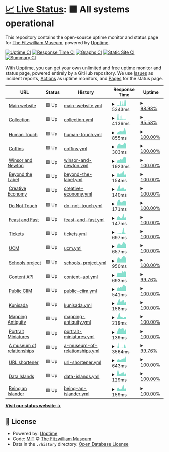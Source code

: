 # [📈 Live Status](https://fitzwilliammuseum.github.io/uptime): <!--live status--> **🟩 All systems operational**

This repository contains the open-source uptime monitor and status page for [The Fitzwilliam Museum](https://fitzmuseum.cam.ac.uk), powered by [Upptime](https://github.com/upptime/upptime).

[![Uptime CI](https://github.com/fitzwilliammuseum/uptime/workflows/Uptime%20CI/badge.svg)](https://github.com/fitzwilliammuseum/uptime/actions?query=workflow%3A%22Uptime+CI%22)
[![Response Time CI](https://github.com/fitzwilliammuseum/uptime/workflows/Response%20Time%20CI/badge.svg)](https://github.com/fitzwilliammuseum/uptime/actions?query=workflow%3A%22Response+Time+CI%22)
[![Graphs CI](https://github.com/fitzwilliammuseum/uptime/workflows/Graphs%20CI/badge.svg)](https://github.com/fitzwilliammuseum/uptime/actions?query=workflow%3A%22Graphs+CI%22)
[![Static Site CI](https://github.com/fitzwilliammuseum/uptime/workflows/Static%20Site%20CI/badge.svg)](https://github.com/fitzwilliammuseum/uptime/actions?query=workflow%3A%22Static+Site+CI%22)
[![Summary CI](https://github.com/fitzwilliammuseum/uptime/workflows/Summary%20CI/badge.svg)](https://github.com/fitzwilliammuseum/uptime/actions?query=workflow%3A%22Summary+CI%22)

With [Upptime](https://upptime.js.org), you can get your own unlimited and free uptime monitor and status page, powered entirely by a GitHub repository. We use [Issues](https://github.com/fitzwilliammuseum/uptime/issues) as incident reports, [Actions](https://github.com/fitzwilliammuseum/uptime/actions) as uptime monitors, and [Pages](https://fitzwilliammuseum.github.io/uptime) for the status page.

<!--start: status pages-->
<!-- This summary is generated by Upptime (https://github.com/upptime/upptime) -->
<!-- Do not edit this manually, your changes will be overwritten -->
<!-- prettier-ignore -->
| URL | Status | History | Response Time | Uptime |
| --- | ------ | ------- | ------------- | ------ |
| <img alt="" src="https://icons.duckduckgo.com/ip3/fitzmuseum.cam.ac.uk.ico" height="13"> [Main website](https://fitzmuseum.cam.ac.uk) | 🟩 Up | [main-website.yml](https://github.com/FitzwilliamMuseum/uptime/commits/HEAD/history/main-website.yml) | <details><summary><img alt="Response time graph" src="./graphs/main-website/response-time-week.png" height="20"> 5343ms</summary><br><a href="https://uptime.fitz.ms/history/main-website"><img alt="Response time 3534" src="https://img.shields.io/endpoint?url=https%3A%2F%2Fraw.githubusercontent.com%2FFitzwilliamMuseum%2Fuptime%2FHEAD%2Fapi%2Fmain-website%2Fresponse-time.json"></a><br><a href="https://uptime.fitz.ms/history/main-website"><img alt="24-hour response time 4821" src="https://img.shields.io/endpoint?url=https%3A%2F%2Fraw.githubusercontent.com%2FFitzwilliamMuseum%2Fuptime%2FHEAD%2Fapi%2Fmain-website%2Fresponse-time-day.json"></a><br><a href="https://uptime.fitz.ms/history/main-website"><img alt="7-day response time 5343" src="https://img.shields.io/endpoint?url=https%3A%2F%2Fraw.githubusercontent.com%2FFitzwilliamMuseum%2Fuptime%2FHEAD%2Fapi%2Fmain-website%2Fresponse-time-week.json"></a><br><a href="https://uptime.fitz.ms/history/main-website"><img alt="30-day response time 3547" src="https://img.shields.io/endpoint?url=https%3A%2F%2Fraw.githubusercontent.com%2FFitzwilliamMuseum%2Fuptime%2FHEAD%2Fapi%2Fmain-website%2Fresponse-time-month.json"></a><br><a href="https://uptime.fitz.ms/history/main-website"><img alt="1-year response time 3347" src="https://img.shields.io/endpoint?url=https%3A%2F%2Fraw.githubusercontent.com%2FFitzwilliamMuseum%2Fuptime%2FHEAD%2Fapi%2Fmain-website%2Fresponse-time-year.json"></a></details> | <details><summary><a href="https://uptime.fitz.ms/history/main-website">98.98%</a></summary><a href="https://uptime.fitz.ms/history/main-website"><img alt="All-time uptime 99.86%" src="https://img.shields.io/endpoint?url=https%3A%2F%2Fraw.githubusercontent.com%2FFitzwilliamMuseum%2Fuptime%2FHEAD%2Fapi%2Fmain-website%2Fuptime.json"></a><br><a href="https://uptime.fitz.ms/history/main-website"><img alt="24-hour uptime 100.00%" src="https://img.shields.io/endpoint?url=https%3A%2F%2Fraw.githubusercontent.com%2FFitzwilliamMuseum%2Fuptime%2FHEAD%2Fapi%2Fmain-website%2Fuptime-day.json"></a><br><a href="https://uptime.fitz.ms/history/main-website"><img alt="7-day uptime 98.98%" src="https://img.shields.io/endpoint?url=https%3A%2F%2Fraw.githubusercontent.com%2FFitzwilliamMuseum%2Fuptime%2FHEAD%2Fapi%2Fmain-website%2Fuptime-week.json"></a><br><a href="https://uptime.fitz.ms/history/main-website"><img alt="30-day uptime 99.42%" src="https://img.shields.io/endpoint?url=https%3A%2F%2Fraw.githubusercontent.com%2FFitzwilliamMuseum%2Fuptime%2FHEAD%2Fapi%2Fmain-website%2Fuptime-month.json"></a><br><a href="https://uptime.fitz.ms/history/main-website"><img alt="1-year uptime 99.54%" src="https://img.shields.io/endpoint?url=https%3A%2F%2Fraw.githubusercontent.com%2FFitzwilliamMuseum%2Fuptime%2FHEAD%2Fapi%2Fmain-website%2Fuptime-year.json"></a></details>
| <img alt="" src="https://icons.duckduckgo.com/ip3/data.fitzmuseum.cam.ac.uk.ico" height="13"> [Collection](https://data.fitzmuseum.cam.ac.uk) | 🟩 Up | [collection.yml](https://github.com/FitzwilliamMuseum/uptime/commits/HEAD/history/collection.yml) | <details><summary><img alt="Response time graph" src="./graphs/collection/response-time-week.png" height="20"> 4136ms</summary><br><a href="https://uptime.fitz.ms/history/collection"><img alt="Response time 4707" src="https://img.shields.io/endpoint?url=https%3A%2F%2Fraw.githubusercontent.com%2FFitzwilliamMuseum%2Fuptime%2FHEAD%2Fapi%2Fcollection%2Fresponse-time.json"></a><br><a href="https://uptime.fitz.ms/history/collection"><img alt="24-hour response time 7565" src="https://img.shields.io/endpoint?url=https%3A%2F%2Fraw.githubusercontent.com%2FFitzwilliamMuseum%2Fuptime%2FHEAD%2Fapi%2Fcollection%2Fresponse-time-day.json"></a><br><a href="https://uptime.fitz.ms/history/collection"><img alt="7-day response time 4136" src="https://img.shields.io/endpoint?url=https%3A%2F%2Fraw.githubusercontent.com%2FFitzwilliamMuseum%2Fuptime%2FHEAD%2Fapi%2Fcollection%2Fresponse-time-week.json"></a><br><a href="https://uptime.fitz.ms/history/collection"><img alt="30-day response time 3764" src="https://img.shields.io/endpoint?url=https%3A%2F%2Fraw.githubusercontent.com%2FFitzwilliamMuseum%2Fuptime%2FHEAD%2Fapi%2Fcollection%2Fresponse-time-month.json"></a><br><a href="https://uptime.fitz.ms/history/collection"><img alt="1-year response time 3512" src="https://img.shields.io/endpoint?url=https%3A%2F%2Fraw.githubusercontent.com%2FFitzwilliamMuseum%2Fuptime%2FHEAD%2Fapi%2Fcollection%2Fresponse-time-year.json"></a></details> | <details><summary><a href="https://uptime.fitz.ms/history/collection">95.58%</a></summary><a href="https://uptime.fitz.ms/history/collection"><img alt="All-time uptime 99.91%" src="https://img.shields.io/endpoint?url=https%3A%2F%2Fraw.githubusercontent.com%2FFitzwilliamMuseum%2Fuptime%2FHEAD%2Fapi%2Fcollection%2Fuptime.json"></a><br><a href="https://uptime.fitz.ms/history/collection"><img alt="24-hour uptime 87.51%" src="https://img.shields.io/endpoint?url=https%3A%2F%2Fraw.githubusercontent.com%2FFitzwilliamMuseum%2Fuptime%2FHEAD%2Fapi%2Fcollection%2Fuptime-day.json"></a><br><a href="https://uptime.fitz.ms/history/collection"><img alt="7-day uptime 95.58%" src="https://img.shields.io/endpoint?url=https%3A%2F%2Fraw.githubusercontent.com%2FFitzwilliamMuseum%2Fuptime%2FHEAD%2Fapi%2Fcollection%2Fuptime-week.json"></a><br><a href="https://uptime.fitz.ms/history/collection"><img alt="30-day uptime 98.70%" src="https://img.shields.io/endpoint?url=https%3A%2F%2Fraw.githubusercontent.com%2FFitzwilliamMuseum%2Fuptime%2FHEAD%2Fapi%2Fcollection%2Fuptime-month.json"></a><br><a href="https://uptime.fitz.ms/history/collection"><img alt="1-year uptime 99.65%" src="https://img.shields.io/endpoint?url=https%3A%2F%2Fraw.githubusercontent.com%2FFitzwilliamMuseum%2Fuptime%2FHEAD%2Fapi%2Fcollection%2Fuptime-year.json"></a></details>
| <img alt="" src="https://icons.duckduckgo.com/ip3/human-touch.fitzmuseum.cam.ac.uk.ico" height="13"> [Human Touch](https://human-touch.fitzmuseum.cam.ac.uk) | 🟩 Up | [human-touch.yml](https://github.com/FitzwilliamMuseum/uptime/commits/HEAD/history/human-touch.yml) | <details><summary><img alt="Response time graph" src="./graphs/human-touch/response-time-week.png" height="20"> 855ms</summary><br><a href="https://uptime.fitz.ms/history/human-touch"><img alt="Response time 371" src="https://img.shields.io/endpoint?url=https%3A%2F%2Fraw.githubusercontent.com%2FFitzwilliamMuseum%2Fuptime%2FHEAD%2Fapi%2Fhuman-touch%2Fresponse-time.json"></a><br><a href="https://uptime.fitz.ms/history/human-touch"><img alt="24-hour response time 151" src="https://img.shields.io/endpoint?url=https%3A%2F%2Fraw.githubusercontent.com%2FFitzwilliamMuseum%2Fuptime%2FHEAD%2Fapi%2Fhuman-touch%2Fresponse-time-day.json"></a><br><a href="https://uptime.fitz.ms/history/human-touch"><img alt="7-day response time 855" src="https://img.shields.io/endpoint?url=https%3A%2F%2Fraw.githubusercontent.com%2FFitzwilliamMuseum%2Fuptime%2FHEAD%2Fapi%2Fhuman-touch%2Fresponse-time-week.json"></a><br><a href="https://uptime.fitz.ms/history/human-touch"><img alt="30-day response time 382" src="https://img.shields.io/endpoint?url=https%3A%2F%2Fraw.githubusercontent.com%2FFitzwilliamMuseum%2Fuptime%2FHEAD%2Fapi%2Fhuman-touch%2Fresponse-time-month.json"></a><br><a href="https://uptime.fitz.ms/history/human-touch"><img alt="1-year response time 338" src="https://img.shields.io/endpoint?url=https%3A%2F%2Fraw.githubusercontent.com%2FFitzwilliamMuseum%2Fuptime%2FHEAD%2Fapi%2Fhuman-touch%2Fresponse-time-year.json"></a></details> | <details><summary><a href="https://uptime.fitz.ms/history/human-touch">100.00%</a></summary><a href="https://uptime.fitz.ms/history/human-touch"><img alt="All-time uptime 99.65%" src="https://img.shields.io/endpoint?url=https%3A%2F%2Fraw.githubusercontent.com%2FFitzwilliamMuseum%2Fuptime%2FHEAD%2Fapi%2Fhuman-touch%2Fuptime.json"></a><br><a href="https://uptime.fitz.ms/history/human-touch"><img alt="24-hour uptime 100.00%" src="https://img.shields.io/endpoint?url=https%3A%2F%2Fraw.githubusercontent.com%2FFitzwilliamMuseum%2Fuptime%2FHEAD%2Fapi%2Fhuman-touch%2Fuptime-day.json"></a><br><a href="https://uptime.fitz.ms/history/human-touch"><img alt="7-day uptime 100.00%" src="https://img.shields.io/endpoint?url=https%3A%2F%2Fraw.githubusercontent.com%2FFitzwilliamMuseum%2Fuptime%2FHEAD%2Fapi%2Fhuman-touch%2Fuptime-week.json"></a><br><a href="https://uptime.fitz.ms/history/human-touch"><img alt="30-day uptime 100.00%" src="https://img.shields.io/endpoint?url=https%3A%2F%2Fraw.githubusercontent.com%2FFitzwilliamMuseum%2Fuptime%2FHEAD%2Fapi%2Fhuman-touch%2Fuptime-month.json"></a><br><a href="https://uptime.fitz.ms/history/human-touch"><img alt="1-year uptime 100.00%" src="https://img.shields.io/endpoint?url=https%3A%2F%2Fraw.githubusercontent.com%2FFitzwilliamMuseum%2Fuptime%2FHEAD%2Fapi%2Fhuman-touch%2Fuptime-year.json"></a></details>
| <img alt="" src="https://icons.duckduckgo.com/ip3/egyptiancoffins.org.ico" height="13"> [Coffins](http://egyptiancoffins.org) | 🟩 Up | [coffins.yml](https://github.com/FitzwilliamMuseum/uptime/commits/HEAD/history/coffins.yml) | <details><summary><img alt="Response time graph" src="./graphs/coffins/response-time-week.png" height="20"> 303ms</summary><br><a href="https://uptime.fitz.ms/history/coffins"><img alt="Response time 358" src="https://img.shields.io/endpoint?url=https%3A%2F%2Fraw.githubusercontent.com%2FFitzwilliamMuseum%2Fuptime%2FHEAD%2Fapi%2Fcoffins%2Fresponse-time.json"></a><br><a href="https://uptime.fitz.ms/history/coffins"><img alt="24-hour response time 297" src="https://img.shields.io/endpoint?url=https%3A%2F%2Fraw.githubusercontent.com%2FFitzwilliamMuseum%2Fuptime%2FHEAD%2Fapi%2Fcoffins%2Fresponse-time-day.json"></a><br><a href="https://uptime.fitz.ms/history/coffins"><img alt="7-day response time 303" src="https://img.shields.io/endpoint?url=https%3A%2F%2Fraw.githubusercontent.com%2FFitzwilliamMuseum%2Fuptime%2FHEAD%2Fapi%2Fcoffins%2Fresponse-time-week.json"></a><br><a href="https://uptime.fitz.ms/history/coffins"><img alt="30-day response time 361" src="https://img.shields.io/endpoint?url=https%3A%2F%2Fraw.githubusercontent.com%2FFitzwilliamMuseum%2Fuptime%2FHEAD%2Fapi%2Fcoffins%2Fresponse-time-month.json"></a><br><a href="https://uptime.fitz.ms/history/coffins"><img alt="1-year response time 374" src="https://img.shields.io/endpoint?url=https%3A%2F%2Fraw.githubusercontent.com%2FFitzwilliamMuseum%2Fuptime%2FHEAD%2Fapi%2Fcoffins%2Fresponse-time-year.json"></a></details> | <details><summary><a href="https://uptime.fitz.ms/history/coffins">100.00%</a></summary><a href="https://uptime.fitz.ms/history/coffins"><img alt="All-time uptime 99.99%" src="https://img.shields.io/endpoint?url=https%3A%2F%2Fraw.githubusercontent.com%2FFitzwilliamMuseum%2Fuptime%2FHEAD%2Fapi%2Fcoffins%2Fuptime.json"></a><br><a href="https://uptime.fitz.ms/history/coffins"><img alt="24-hour uptime 100.00%" src="https://img.shields.io/endpoint?url=https%3A%2F%2Fraw.githubusercontent.com%2FFitzwilliamMuseum%2Fuptime%2FHEAD%2Fapi%2Fcoffins%2Fuptime-day.json"></a><br><a href="https://uptime.fitz.ms/history/coffins"><img alt="7-day uptime 100.00%" src="https://img.shields.io/endpoint?url=https%3A%2F%2Fraw.githubusercontent.com%2FFitzwilliamMuseum%2Fuptime%2FHEAD%2Fapi%2Fcoffins%2Fuptime-week.json"></a><br><a href="https://uptime.fitz.ms/history/coffins"><img alt="30-day uptime 100.00%" src="https://img.shields.io/endpoint?url=https%3A%2F%2Fraw.githubusercontent.com%2FFitzwilliamMuseum%2Fuptime%2FHEAD%2Fapi%2Fcoffins%2Fuptime-month.json"></a><br><a href="https://uptime.fitz.ms/history/coffins"><img alt="1-year uptime 100.00%" src="https://img.shields.io/endpoint?url=https%3A%2F%2Fraw.githubusercontent.com%2FFitzwilliamMuseum%2Fuptime%2FHEAD%2Fapi%2Fcoffins%2Fuptime-year.json"></a></details>
| <img alt="" src="https://icons.duckduckgo.com/ip3/winsorandnewton.fitzmuseum.cam.ac.uk.ico" height="13"> [Winsor and Newton](https://winsorandnewton.fitzmuseum.cam.ac.uk/) | 🟩 Up | [winsor-and-newton.yml](https://github.com/FitzwilliamMuseum/uptime/commits/HEAD/history/winsor-and-newton.yml) | <details><summary><img alt="Response time graph" src="./graphs/winsor-and-newton/response-time-week.png" height="20"> 1923ms</summary><br><a href="https://uptime.fitz.ms/history/winsor-and-newton"><img alt="Response time 950" src="https://img.shields.io/endpoint?url=https%3A%2F%2Fraw.githubusercontent.com%2FFitzwilliamMuseum%2Fuptime%2FHEAD%2Fapi%2Fwinsor-and-newton%2Fresponse-time.json"></a><br><a href="https://uptime.fitz.ms/history/winsor-and-newton"><img alt="24-hour response time 4469" src="https://img.shields.io/endpoint?url=https%3A%2F%2Fraw.githubusercontent.com%2FFitzwilliamMuseum%2Fuptime%2FHEAD%2Fapi%2Fwinsor-and-newton%2Fresponse-time-day.json"></a><br><a href="https://uptime.fitz.ms/history/winsor-and-newton"><img alt="7-day response time 1923" src="https://img.shields.io/endpoint?url=https%3A%2F%2Fraw.githubusercontent.com%2FFitzwilliamMuseum%2Fuptime%2FHEAD%2Fapi%2Fwinsor-and-newton%2Fresponse-time-week.json"></a><br><a href="https://uptime.fitz.ms/history/winsor-and-newton"><img alt="30-day response time 1094" src="https://img.shields.io/endpoint?url=https%3A%2F%2Fraw.githubusercontent.com%2FFitzwilliamMuseum%2Fuptime%2FHEAD%2Fapi%2Fwinsor-and-newton%2Fresponse-time-month.json"></a><br><a href="https://uptime.fitz.ms/history/winsor-and-newton"><img alt="1-year response time 941" src="https://img.shields.io/endpoint?url=https%3A%2F%2Fraw.githubusercontent.com%2FFitzwilliamMuseum%2Fuptime%2FHEAD%2Fapi%2Fwinsor-and-newton%2Fresponse-time-year.json"></a></details> | <details><summary><a href="https://uptime.fitz.ms/history/winsor-and-newton">100.00%</a></summary><a href="https://uptime.fitz.ms/history/winsor-and-newton"><img alt="All-time uptime 99.14%" src="https://img.shields.io/endpoint?url=https%3A%2F%2Fraw.githubusercontent.com%2FFitzwilliamMuseum%2Fuptime%2FHEAD%2Fapi%2Fwinsor-and-newton%2Fuptime.json"></a><br><a href="https://uptime.fitz.ms/history/winsor-and-newton"><img alt="24-hour uptime 100.00%" src="https://img.shields.io/endpoint?url=https%3A%2F%2Fraw.githubusercontent.com%2FFitzwilliamMuseum%2Fuptime%2FHEAD%2Fapi%2Fwinsor-and-newton%2Fuptime-day.json"></a><br><a href="https://uptime.fitz.ms/history/winsor-and-newton"><img alt="7-day uptime 100.00%" src="https://img.shields.io/endpoint?url=https%3A%2F%2Fraw.githubusercontent.com%2FFitzwilliamMuseum%2Fuptime%2FHEAD%2Fapi%2Fwinsor-and-newton%2Fuptime-week.json"></a><br><a href="https://uptime.fitz.ms/history/winsor-and-newton"><img alt="30-day uptime 99.97%" src="https://img.shields.io/endpoint?url=https%3A%2F%2Fraw.githubusercontent.com%2FFitzwilliamMuseum%2Fuptime%2FHEAD%2Fapi%2Fwinsor-and-newton%2Fuptime-month.json"></a><br><a href="https://uptime.fitz.ms/history/winsor-and-newton"><img alt="1-year uptime 99.94%" src="https://img.shields.io/endpoint?url=https%3A%2F%2Fraw.githubusercontent.com%2FFitzwilliamMuseum%2Fuptime%2FHEAD%2Fapi%2Fwinsor-and-newton%2Fuptime-year.json"></a></details>
| <img alt="" src="https://icons.duckduckgo.com/ip3/beyondthelabel.fitzmuseum.cam.ac.uk.ico" height="13"> [Beyond the Label](https://beyondthelabel.fitzmuseum.cam.ac.uk/) | 🟩 Up | [beyond-the-label.yml](https://github.com/FitzwilliamMuseum/uptime/commits/HEAD/history/beyond-the-label.yml) | <details><summary><img alt="Response time graph" src="./graphs/beyond-the-label/response-time-week.png" height="20"> 154ms</summary><br><a href="https://uptime.fitz.ms/history/beyond-the-label"><img alt="Response time 326" src="https://img.shields.io/endpoint?url=https%3A%2F%2Fraw.githubusercontent.com%2FFitzwilliamMuseum%2Fuptime%2FHEAD%2Fapi%2Fbeyond-the-label%2Fresponse-time.json"></a><br><a href="https://uptime.fitz.ms/history/beyond-the-label"><img alt="24-hour response time 137" src="https://img.shields.io/endpoint?url=https%3A%2F%2Fraw.githubusercontent.com%2FFitzwilliamMuseum%2Fuptime%2FHEAD%2Fapi%2Fbeyond-the-label%2Fresponse-time-day.json"></a><br><a href="https://uptime.fitz.ms/history/beyond-the-label"><img alt="7-day response time 154" src="https://img.shields.io/endpoint?url=https%3A%2F%2Fraw.githubusercontent.com%2FFitzwilliamMuseum%2Fuptime%2FHEAD%2Fapi%2Fbeyond-the-label%2Fresponse-time-week.json"></a><br><a href="https://uptime.fitz.ms/history/beyond-the-label"><img alt="30-day response time 198" src="https://img.shields.io/endpoint?url=https%3A%2F%2Fraw.githubusercontent.com%2FFitzwilliamMuseum%2Fuptime%2FHEAD%2Fapi%2Fbeyond-the-label%2Fresponse-time-month.json"></a><br><a href="https://uptime.fitz.ms/history/beyond-the-label"><img alt="1-year response time 289" src="https://img.shields.io/endpoint?url=https%3A%2F%2Fraw.githubusercontent.com%2FFitzwilliamMuseum%2Fuptime%2FHEAD%2Fapi%2Fbeyond-the-label%2Fresponse-time-year.json"></a></details> | <details><summary><a href="https://uptime.fitz.ms/history/beyond-the-label">100.00%</a></summary><a href="https://uptime.fitz.ms/history/beyond-the-label"><img alt="All-time uptime 99.99%" src="https://img.shields.io/endpoint?url=https%3A%2F%2Fraw.githubusercontent.com%2FFitzwilliamMuseum%2Fuptime%2FHEAD%2Fapi%2Fbeyond-the-label%2Fuptime.json"></a><br><a href="https://uptime.fitz.ms/history/beyond-the-label"><img alt="24-hour uptime 100.00%" src="https://img.shields.io/endpoint?url=https%3A%2F%2Fraw.githubusercontent.com%2FFitzwilliamMuseum%2Fuptime%2FHEAD%2Fapi%2Fbeyond-the-label%2Fuptime-day.json"></a><br><a href="https://uptime.fitz.ms/history/beyond-the-label"><img alt="7-day uptime 100.00%" src="https://img.shields.io/endpoint?url=https%3A%2F%2Fraw.githubusercontent.com%2FFitzwilliamMuseum%2Fuptime%2FHEAD%2Fapi%2Fbeyond-the-label%2Fuptime-week.json"></a><br><a href="https://uptime.fitz.ms/history/beyond-the-label"><img alt="30-day uptime 100.00%" src="https://img.shields.io/endpoint?url=https%3A%2F%2Fraw.githubusercontent.com%2FFitzwilliamMuseum%2Fuptime%2FHEAD%2Fapi%2Fbeyond-the-label%2Fuptime-month.json"></a><br><a href="https://uptime.fitz.ms/history/beyond-the-label"><img alt="1-year uptime 100.00%" src="https://img.shields.io/endpoint?url=https%3A%2F%2Fraw.githubusercontent.com%2FFitzwilliamMuseum%2Fuptime%2FHEAD%2Fapi%2Fbeyond-the-label%2Fuptime-year.json"></a></details>
| <img alt="" src="https://icons.duckduckgo.com/ip3/creative-economy.fitzmuseum.cam.ac.uk.ico" height="13"> [Creative Economy](https://creative-economy.fitzmuseum.cam.ac.uk/) | 🟩 Up | [creative-economy.yml](https://github.com/FitzwilliamMuseum/uptime/commits/HEAD/history/creative-economy.yml) | <details><summary><img alt="Response time graph" src="./graphs/creative-economy/response-time-week.png" height="20"> 140ms</summary><br><a href="https://uptime.fitz.ms/history/creative-economy"><img alt="Response time 247" src="https://img.shields.io/endpoint?url=https%3A%2F%2Fraw.githubusercontent.com%2FFitzwilliamMuseum%2Fuptime%2FHEAD%2Fapi%2Fcreative-economy%2Fresponse-time.json"></a><br><a href="https://uptime.fitz.ms/history/creative-economy"><img alt="24-hour response time 113" src="https://img.shields.io/endpoint?url=https%3A%2F%2Fraw.githubusercontent.com%2FFitzwilliamMuseum%2Fuptime%2FHEAD%2Fapi%2Fcreative-economy%2Fresponse-time-day.json"></a><br><a href="https://uptime.fitz.ms/history/creative-economy"><img alt="7-day response time 140" src="https://img.shields.io/endpoint?url=https%3A%2F%2Fraw.githubusercontent.com%2FFitzwilliamMuseum%2Fuptime%2FHEAD%2Fapi%2Fcreative-economy%2Fresponse-time-week.json"></a><br><a href="https://uptime.fitz.ms/history/creative-economy"><img alt="30-day response time 181" src="https://img.shields.io/endpoint?url=https%3A%2F%2Fraw.githubusercontent.com%2FFitzwilliamMuseum%2Fuptime%2FHEAD%2Fapi%2Fcreative-economy%2Fresponse-time-month.json"></a><br><a href="https://uptime.fitz.ms/history/creative-economy"><img alt="1-year response time 270" src="https://img.shields.io/endpoint?url=https%3A%2F%2Fraw.githubusercontent.com%2FFitzwilliamMuseum%2Fuptime%2FHEAD%2Fapi%2Fcreative-economy%2Fresponse-time-year.json"></a></details> | <details><summary><a href="https://uptime.fitz.ms/history/creative-economy">100.00%</a></summary><a href="https://uptime.fitz.ms/history/creative-economy"><img alt="All-time uptime 99.96%" src="https://img.shields.io/endpoint?url=https%3A%2F%2Fraw.githubusercontent.com%2FFitzwilliamMuseum%2Fuptime%2FHEAD%2Fapi%2Fcreative-economy%2Fuptime.json"></a><br><a href="https://uptime.fitz.ms/history/creative-economy"><img alt="24-hour uptime 100.00%" src="https://img.shields.io/endpoint?url=https%3A%2F%2Fraw.githubusercontent.com%2FFitzwilliamMuseum%2Fuptime%2FHEAD%2Fapi%2Fcreative-economy%2Fuptime-day.json"></a><br><a href="https://uptime.fitz.ms/history/creative-economy"><img alt="7-day uptime 100.00%" src="https://img.shields.io/endpoint?url=https%3A%2F%2Fraw.githubusercontent.com%2FFitzwilliamMuseum%2Fuptime%2FHEAD%2Fapi%2Fcreative-economy%2Fuptime-week.json"></a><br><a href="https://uptime.fitz.ms/history/creative-economy"><img alt="30-day uptime 100.00%" src="https://img.shields.io/endpoint?url=https%3A%2F%2Fraw.githubusercontent.com%2FFitzwilliamMuseum%2Fuptime%2FHEAD%2Fapi%2Fcreative-economy%2Fuptime-month.json"></a><br><a href="https://uptime.fitz.ms/history/creative-economy"><img alt="1-year uptime 100.00%" src="https://img.shields.io/endpoint?url=https%3A%2F%2Fraw.githubusercontent.com%2FFitzwilliamMuseum%2Fuptime%2FHEAD%2Fapi%2Fcreative-economy%2Fuptime-year.json"></a></details>
| <img alt="" src="https://icons.duckduckgo.com/ip3/do-not-touch.fitzmuseum.cam.ac.uk.ico" height="13"> [Do Not Touch](https://do-not-touch.fitzmuseum.cam.ac.uk) | 🟩 Up | [do-not-touch.yml](https://github.com/FitzwilliamMuseum/uptime/commits/HEAD/history/do-not-touch.yml) | <details><summary><img alt="Response time graph" src="./graphs/do-not-touch/response-time-week.png" height="20"> 171ms</summary><br><a href="https://uptime.fitz.ms/history/do-not-touch"><img alt="Response time 246" src="https://img.shields.io/endpoint?url=https%3A%2F%2Fraw.githubusercontent.com%2FFitzwilliamMuseum%2Fuptime%2FHEAD%2Fapi%2Fdo-not-touch%2Fresponse-time.json"></a><br><a href="https://uptime.fitz.ms/history/do-not-touch"><img alt="24-hour response time 85" src="https://img.shields.io/endpoint?url=https%3A%2F%2Fraw.githubusercontent.com%2FFitzwilliamMuseum%2Fuptime%2FHEAD%2Fapi%2Fdo-not-touch%2Fresponse-time-day.json"></a><br><a href="https://uptime.fitz.ms/history/do-not-touch"><img alt="7-day response time 171" src="https://img.shields.io/endpoint?url=https%3A%2F%2Fraw.githubusercontent.com%2FFitzwilliamMuseum%2Fuptime%2FHEAD%2Fapi%2Fdo-not-touch%2Fresponse-time-week.json"></a><br><a href="https://uptime.fitz.ms/history/do-not-touch"><img alt="30-day response time 185" src="https://img.shields.io/endpoint?url=https%3A%2F%2Fraw.githubusercontent.com%2FFitzwilliamMuseum%2Fuptime%2FHEAD%2Fapi%2Fdo-not-touch%2Fresponse-time-month.json"></a><br><a href="https://uptime.fitz.ms/history/do-not-touch"><img alt="1-year response time 237" src="https://img.shields.io/endpoint?url=https%3A%2F%2Fraw.githubusercontent.com%2FFitzwilliamMuseum%2Fuptime%2FHEAD%2Fapi%2Fdo-not-touch%2Fresponse-time-year.json"></a></details> | <details><summary><a href="https://uptime.fitz.ms/history/do-not-touch">100.00%</a></summary><a href="https://uptime.fitz.ms/history/do-not-touch"><img alt="All-time uptime 100.00%" src="https://img.shields.io/endpoint?url=https%3A%2F%2Fraw.githubusercontent.com%2FFitzwilliamMuseum%2Fuptime%2FHEAD%2Fapi%2Fdo-not-touch%2Fuptime.json"></a><br><a href="https://uptime.fitz.ms/history/do-not-touch"><img alt="24-hour uptime 100.00%" src="https://img.shields.io/endpoint?url=https%3A%2F%2Fraw.githubusercontent.com%2FFitzwilliamMuseum%2Fuptime%2FHEAD%2Fapi%2Fdo-not-touch%2Fuptime-day.json"></a><br><a href="https://uptime.fitz.ms/history/do-not-touch"><img alt="7-day uptime 100.00%" src="https://img.shields.io/endpoint?url=https%3A%2F%2Fraw.githubusercontent.com%2FFitzwilliamMuseum%2Fuptime%2FHEAD%2Fapi%2Fdo-not-touch%2Fuptime-week.json"></a><br><a href="https://uptime.fitz.ms/history/do-not-touch"><img alt="30-day uptime 100.00%" src="https://img.shields.io/endpoint?url=https%3A%2F%2Fraw.githubusercontent.com%2FFitzwilliamMuseum%2Fuptime%2FHEAD%2Fapi%2Fdo-not-touch%2Fuptime-month.json"></a><br><a href="https://uptime.fitz.ms/history/do-not-touch"><img alt="1-year uptime 100.00%" src="https://img.shields.io/endpoint?url=https%3A%2F%2Fraw.githubusercontent.com%2FFitzwilliamMuseum%2Fuptime%2FHEAD%2Fapi%2Fdo-not-touch%2Fuptime-year.json"></a></details>
| <img alt="" src="https://icons.duckduckgo.com/ip3/feast-and-fast.fitzmuseum.cam.ac.uk.ico" height="13"> [Feast and Fast](https://feast-and-fast.fitzmuseum.cam.ac.uk) | 🟩 Up | [feast-and-fast.yml](https://github.com/FitzwilliamMuseum/uptime/commits/HEAD/history/feast-and-fast.yml) | <details><summary><img alt="Response time graph" src="./graphs/feast-and-fast/response-time-week.png" height="20"> 147ms</summary><br><a href="https://uptime.fitz.ms/history/feast-and-fast"><img alt="Response time 248" src="https://img.shields.io/endpoint?url=https%3A%2F%2Fraw.githubusercontent.com%2FFitzwilliamMuseum%2Fuptime%2FHEAD%2Fapi%2Ffeast-and-fast%2Fresponse-time.json"></a><br><a href="https://uptime.fitz.ms/history/feast-and-fast"><img alt="24-hour response time 123" src="https://img.shields.io/endpoint?url=https%3A%2F%2Fraw.githubusercontent.com%2FFitzwilliamMuseum%2Fuptime%2FHEAD%2Fapi%2Ffeast-and-fast%2Fresponse-time-day.json"></a><br><a href="https://uptime.fitz.ms/history/feast-and-fast"><img alt="7-day response time 147" src="https://img.shields.io/endpoint?url=https%3A%2F%2Fraw.githubusercontent.com%2FFitzwilliamMuseum%2Fuptime%2FHEAD%2Fapi%2Ffeast-and-fast%2Fresponse-time-week.json"></a><br><a href="https://uptime.fitz.ms/history/feast-and-fast"><img alt="30-day response time 182" src="https://img.shields.io/endpoint?url=https%3A%2F%2Fraw.githubusercontent.com%2FFitzwilliamMuseum%2Fuptime%2FHEAD%2Fapi%2Ffeast-and-fast%2Fresponse-time-month.json"></a><br><a href="https://uptime.fitz.ms/history/feast-and-fast"><img alt="1-year response time 239" src="https://img.shields.io/endpoint?url=https%3A%2F%2Fraw.githubusercontent.com%2FFitzwilliamMuseum%2Fuptime%2FHEAD%2Fapi%2Ffeast-and-fast%2Fresponse-time-year.json"></a></details> | <details><summary><a href="https://uptime.fitz.ms/history/feast-and-fast">100.00%</a></summary><a href="https://uptime.fitz.ms/history/feast-and-fast"><img alt="All-time uptime 100.00%" src="https://img.shields.io/endpoint?url=https%3A%2F%2Fraw.githubusercontent.com%2FFitzwilliamMuseum%2Fuptime%2FHEAD%2Fapi%2Ffeast-and-fast%2Fuptime.json"></a><br><a href="https://uptime.fitz.ms/history/feast-and-fast"><img alt="24-hour uptime 100.00%" src="https://img.shields.io/endpoint?url=https%3A%2F%2Fraw.githubusercontent.com%2FFitzwilliamMuseum%2Fuptime%2FHEAD%2Fapi%2Ffeast-and-fast%2Fuptime-day.json"></a><br><a href="https://uptime.fitz.ms/history/feast-and-fast"><img alt="7-day uptime 100.00%" src="https://img.shields.io/endpoint?url=https%3A%2F%2Fraw.githubusercontent.com%2FFitzwilliamMuseum%2Fuptime%2FHEAD%2Fapi%2Ffeast-and-fast%2Fuptime-week.json"></a><br><a href="https://uptime.fitz.ms/history/feast-and-fast"><img alt="30-day uptime 100.00%" src="https://img.shields.io/endpoint?url=https%3A%2F%2Fraw.githubusercontent.com%2FFitzwilliamMuseum%2Fuptime%2FHEAD%2Fapi%2Ffeast-and-fast%2Fuptime-month.json"></a><br><a href="https://uptime.fitz.ms/history/feast-and-fast"><img alt="1-year uptime 100.00%" src="https://img.shields.io/endpoint?url=https%3A%2F%2Fraw.githubusercontent.com%2FFitzwilliamMuseum%2Fuptime%2FHEAD%2Fapi%2Ffeast-and-fast%2Fuptime-year.json"></a></details>
| <img alt="" src="https://icons.duckduckgo.com/ip3/tickets.museums.cam.ac.uk.ico" height="13"> [Tickets](https://tickets.museums.cam.ac.uk) | 🟩 Up | [tickets.yml](https://github.com/FitzwilliamMuseum/uptime/commits/HEAD/history/tickets.yml) | <details><summary><img alt="Response time graph" src="./graphs/tickets/response-time-week.png" height="20"> 697ms</summary><br><a href="https://uptime.fitz.ms/history/tickets"><img alt="Response time 1504" src="https://img.shields.io/endpoint?url=https%3A%2F%2Fraw.githubusercontent.com%2FFitzwilliamMuseum%2Fuptime%2FHEAD%2Fapi%2Ftickets%2Fresponse-time.json"></a><br><a href="https://uptime.fitz.ms/history/tickets"><img alt="24-hour response time 418" src="https://img.shields.io/endpoint?url=https%3A%2F%2Fraw.githubusercontent.com%2FFitzwilliamMuseum%2Fuptime%2FHEAD%2Fapi%2Ftickets%2Fresponse-time-day.json"></a><br><a href="https://uptime.fitz.ms/history/tickets"><img alt="7-day response time 697" src="https://img.shields.io/endpoint?url=https%3A%2F%2Fraw.githubusercontent.com%2FFitzwilliamMuseum%2Fuptime%2FHEAD%2Fapi%2Ftickets%2Fresponse-time-week.json"></a><br><a href="https://uptime.fitz.ms/history/tickets"><img alt="30-day response time 644" src="https://img.shields.io/endpoint?url=https%3A%2F%2Fraw.githubusercontent.com%2FFitzwilliamMuseum%2Fuptime%2FHEAD%2Fapi%2Ftickets%2Fresponse-time-month.json"></a><br><a href="https://uptime.fitz.ms/history/tickets"><img alt="1-year response time 1555" src="https://img.shields.io/endpoint?url=https%3A%2F%2Fraw.githubusercontent.com%2FFitzwilliamMuseum%2Fuptime%2FHEAD%2Fapi%2Ftickets%2Fresponse-time-year.json"></a></details> | <details><summary><a href="https://uptime.fitz.ms/history/tickets">100.00%</a></summary><a href="https://uptime.fitz.ms/history/tickets"><img alt="All-time uptime 99.97%" src="https://img.shields.io/endpoint?url=https%3A%2F%2Fraw.githubusercontent.com%2FFitzwilliamMuseum%2Fuptime%2FHEAD%2Fapi%2Ftickets%2Fuptime.json"></a><br><a href="https://uptime.fitz.ms/history/tickets"><img alt="24-hour uptime 100.00%" src="https://img.shields.io/endpoint?url=https%3A%2F%2Fraw.githubusercontent.com%2FFitzwilliamMuseum%2Fuptime%2FHEAD%2Fapi%2Ftickets%2Fuptime-day.json"></a><br><a href="https://uptime.fitz.ms/history/tickets"><img alt="7-day uptime 100.00%" src="https://img.shields.io/endpoint?url=https%3A%2F%2Fraw.githubusercontent.com%2FFitzwilliamMuseum%2Fuptime%2FHEAD%2Fapi%2Ftickets%2Fuptime-week.json"></a><br><a href="https://uptime.fitz.ms/history/tickets"><img alt="30-day uptime 100.00%" src="https://img.shields.io/endpoint?url=https%3A%2F%2Fraw.githubusercontent.com%2FFitzwilliamMuseum%2Fuptime%2FHEAD%2Fapi%2Ftickets%2Fuptime-month.json"></a><br><a href="https://uptime.fitz.ms/history/tickets"><img alt="1-year uptime 99.99%" src="https://img.shields.io/endpoint?url=https%3A%2F%2Fraw.githubusercontent.com%2FFitzwilliamMuseum%2Fuptime%2FHEAD%2Fapi%2Ftickets%2Fuptime-year.json"></a></details>
| <img alt="" src="https://icons.duckduckgo.com/ip3/museums.cam.ac.uk.ico" height="13"> [UCM](https://museums.cam.ac.uk) | 🟩 Up | [ucm.yml](https://github.com/FitzwilliamMuseum/uptime/commits/HEAD/history/ucm.yml) | <details><summary><img alt="Response time graph" src="./graphs/ucm/response-time-week.png" height="20"> 657ms</summary><br><a href="https://uptime.fitz.ms/history/ucm"><img alt="Response time 814" src="https://img.shields.io/endpoint?url=https%3A%2F%2Fraw.githubusercontent.com%2FFitzwilliamMuseum%2Fuptime%2FHEAD%2Fapi%2Fucm%2Fresponse-time.json"></a><br><a href="https://uptime.fitz.ms/history/ucm"><img alt="24-hour response time 532" src="https://img.shields.io/endpoint?url=https%3A%2F%2Fraw.githubusercontent.com%2FFitzwilliamMuseum%2Fuptime%2FHEAD%2Fapi%2Fucm%2Fresponse-time-day.json"></a><br><a href="https://uptime.fitz.ms/history/ucm"><img alt="7-day response time 657" src="https://img.shields.io/endpoint?url=https%3A%2F%2Fraw.githubusercontent.com%2FFitzwilliamMuseum%2Fuptime%2FHEAD%2Fapi%2Fucm%2Fresponse-time-week.json"></a><br><a href="https://uptime.fitz.ms/history/ucm"><img alt="30-day response time 637" src="https://img.shields.io/endpoint?url=https%3A%2F%2Fraw.githubusercontent.com%2FFitzwilliamMuseum%2Fuptime%2FHEAD%2Fapi%2Fucm%2Fresponse-time-month.json"></a><br><a href="https://uptime.fitz.ms/history/ucm"><img alt="1-year response time 764" src="https://img.shields.io/endpoint?url=https%3A%2F%2Fraw.githubusercontent.com%2FFitzwilliamMuseum%2Fuptime%2FHEAD%2Fapi%2Fucm%2Fresponse-time-year.json"></a></details> | <details><summary><a href="https://uptime.fitz.ms/history/ucm">100.00%</a></summary><a href="https://uptime.fitz.ms/history/ucm"><img alt="All-time uptime 98.78%" src="https://img.shields.io/endpoint?url=https%3A%2F%2Fraw.githubusercontent.com%2FFitzwilliamMuseum%2Fuptime%2FHEAD%2Fapi%2Fucm%2Fuptime.json"></a><br><a href="https://uptime.fitz.ms/history/ucm"><img alt="24-hour uptime 100.00%" src="https://img.shields.io/endpoint?url=https%3A%2F%2Fraw.githubusercontent.com%2FFitzwilliamMuseum%2Fuptime%2FHEAD%2Fapi%2Fucm%2Fuptime-day.json"></a><br><a href="https://uptime.fitz.ms/history/ucm"><img alt="7-day uptime 100.00%" src="https://img.shields.io/endpoint?url=https%3A%2F%2Fraw.githubusercontent.com%2FFitzwilliamMuseum%2Fuptime%2FHEAD%2Fapi%2Fucm%2Fuptime-week.json"></a><br><a href="https://uptime.fitz.ms/history/ucm"><img alt="30-day uptime 100.00%" src="https://img.shields.io/endpoint?url=https%3A%2F%2Fraw.githubusercontent.com%2FFitzwilliamMuseum%2Fuptime%2FHEAD%2Fapi%2Fucm%2Fuptime-month.json"></a><br><a href="https://uptime.fitz.ms/history/ucm"><img alt="1-year uptime 99.92%" src="https://img.shields.io/endpoint?url=https%3A%2F%2Fraw.githubusercontent.com%2FFitzwilliamMuseum%2Fuptime%2FHEAD%2Fapi%2Fucm%2Fuptime-year.json"></a></details>
| <img alt="" src="https://icons.duckduckgo.com/ip3/schools.fitzmuseum.cam.ac.uk.ico" height="13"> [Schools project](http://schools.fitzmuseum.cam.ac.uk) | 🟩 Up | [schools-project.yml](https://github.com/FitzwilliamMuseum/uptime/commits/HEAD/history/schools-project.yml) | <details><summary><img alt="Response time graph" src="./graphs/schools-project/response-time-week.png" height="20"> 950ms</summary><br><a href="https://uptime.fitz.ms/history/schools-project"><img alt="Response time 1134" src="https://img.shields.io/endpoint?url=https%3A%2F%2Fraw.githubusercontent.com%2FFitzwilliamMuseum%2Fuptime%2FHEAD%2Fapi%2Fschools-project%2Fresponse-time.json"></a><br><a href="https://uptime.fitz.ms/history/schools-project"><img alt="24-hour response time 832" src="https://img.shields.io/endpoint?url=https%3A%2F%2Fraw.githubusercontent.com%2FFitzwilliamMuseum%2Fuptime%2FHEAD%2Fapi%2Fschools-project%2Fresponse-time-day.json"></a><br><a href="https://uptime.fitz.ms/history/schools-project"><img alt="7-day response time 950" src="https://img.shields.io/endpoint?url=https%3A%2F%2Fraw.githubusercontent.com%2FFitzwilliamMuseum%2Fuptime%2FHEAD%2Fapi%2Fschools-project%2Fresponse-time-week.json"></a><br><a href="https://uptime.fitz.ms/history/schools-project"><img alt="30-day response time 1148" src="https://img.shields.io/endpoint?url=https%3A%2F%2Fraw.githubusercontent.com%2FFitzwilliamMuseum%2Fuptime%2FHEAD%2Fapi%2Fschools-project%2Fresponse-time-month.json"></a><br><a href="https://uptime.fitz.ms/history/schools-project"><img alt="1-year response time 1141" src="https://img.shields.io/endpoint?url=https%3A%2F%2Fraw.githubusercontent.com%2FFitzwilliamMuseum%2Fuptime%2FHEAD%2Fapi%2Fschools-project%2Fresponse-time-year.json"></a></details> | <details><summary><a href="https://uptime.fitz.ms/history/schools-project">100.00%</a></summary><a href="https://uptime.fitz.ms/history/schools-project"><img alt="All-time uptime 96.93%" src="https://img.shields.io/endpoint?url=https%3A%2F%2Fraw.githubusercontent.com%2FFitzwilliamMuseum%2Fuptime%2FHEAD%2Fapi%2Fschools-project%2Fuptime.json"></a><br><a href="https://uptime.fitz.ms/history/schools-project"><img alt="24-hour uptime 100.00%" src="https://img.shields.io/endpoint?url=https%3A%2F%2Fraw.githubusercontent.com%2FFitzwilliamMuseum%2Fuptime%2FHEAD%2Fapi%2Fschools-project%2Fuptime-day.json"></a><br><a href="https://uptime.fitz.ms/history/schools-project"><img alt="7-day uptime 100.00%" src="https://img.shields.io/endpoint?url=https%3A%2F%2Fraw.githubusercontent.com%2FFitzwilliamMuseum%2Fuptime%2FHEAD%2Fapi%2Fschools-project%2Fuptime-week.json"></a><br><a href="https://uptime.fitz.ms/history/schools-project"><img alt="30-day uptime 99.93%" src="https://img.shields.io/endpoint?url=https%3A%2F%2Fraw.githubusercontent.com%2FFitzwilliamMuseum%2Fuptime%2FHEAD%2Fapi%2Fschools-project%2Fuptime-month.json"></a><br><a href="https://uptime.fitz.ms/history/schools-project"><img alt="1-year uptime 99.40%" src="https://img.shields.io/endpoint?url=https%3A%2F%2Fraw.githubusercontent.com%2FFitzwilliamMuseum%2Fuptime%2FHEAD%2Fapi%2Fschools-project%2Fuptime-year.json"></a></details>
| <img alt="" src="https://icons.duckduckgo.com/ip3/content.fitz.ms.ico" height="13"> [Content API](https://content.fitz.ms) | 🟩 Up | [content-api.yml](https://github.com/FitzwilliamMuseum/uptime/commits/HEAD/history/content-api.yml) | <details><summary><img alt="Response time graph" src="./graphs/content-api/response-time-week.png" height="20"> 693ms</summary><br><a href="https://uptime.fitz.ms/history/content-api"><img alt="Response time 702" src="https://img.shields.io/endpoint?url=https%3A%2F%2Fraw.githubusercontent.com%2FFitzwilliamMuseum%2Fuptime%2FHEAD%2Fapi%2Fcontent-api%2Fresponse-time.json"></a><br><a href="https://uptime.fitz.ms/history/content-api"><img alt="24-hour response time 813" src="https://img.shields.io/endpoint?url=https%3A%2F%2Fraw.githubusercontent.com%2FFitzwilliamMuseum%2Fuptime%2FHEAD%2Fapi%2Fcontent-api%2Fresponse-time-day.json"></a><br><a href="https://uptime.fitz.ms/history/content-api"><img alt="7-day response time 693" src="https://img.shields.io/endpoint?url=https%3A%2F%2Fraw.githubusercontent.com%2FFitzwilliamMuseum%2Fuptime%2FHEAD%2Fapi%2Fcontent-api%2Fresponse-time-week.json"></a><br><a href="https://uptime.fitz.ms/history/content-api"><img alt="30-day response time 677" src="https://img.shields.io/endpoint?url=https%3A%2F%2Fraw.githubusercontent.com%2FFitzwilliamMuseum%2Fuptime%2FHEAD%2Fapi%2Fcontent-api%2Fresponse-time-month.json"></a><br><a href="https://uptime.fitz.ms/history/content-api"><img alt="1-year response time 671" src="https://img.shields.io/endpoint?url=https%3A%2F%2Fraw.githubusercontent.com%2FFitzwilliamMuseum%2Fuptime%2FHEAD%2Fapi%2Fcontent-api%2Fresponse-time-year.json"></a></details> | <details><summary><a href="https://uptime.fitz.ms/history/content-api">99.76%</a></summary><a href="https://uptime.fitz.ms/history/content-api"><img alt="All-time uptime 99.98%" src="https://img.shields.io/endpoint?url=https%3A%2F%2Fraw.githubusercontent.com%2FFitzwilliamMuseum%2Fuptime%2FHEAD%2Fapi%2Fcontent-api%2Fuptime.json"></a><br><a href="https://uptime.fitz.ms/history/content-api"><img alt="24-hour uptime 100.00%" src="https://img.shields.io/endpoint?url=https%3A%2F%2Fraw.githubusercontent.com%2FFitzwilliamMuseum%2Fuptime%2FHEAD%2Fapi%2Fcontent-api%2Fuptime-day.json"></a><br><a href="https://uptime.fitz.ms/history/content-api"><img alt="7-day uptime 99.76%" src="https://img.shields.io/endpoint?url=https%3A%2F%2Fraw.githubusercontent.com%2FFitzwilliamMuseum%2Fuptime%2FHEAD%2Fapi%2Fcontent-api%2Fuptime-week.json"></a><br><a href="https://uptime.fitz.ms/history/content-api"><img alt="30-day uptime 99.94%" src="https://img.shields.io/endpoint?url=https%3A%2F%2Fraw.githubusercontent.com%2FFitzwilliamMuseum%2Fuptime%2FHEAD%2Fapi%2Fcontent-api%2Fuptime-month.json"></a><br><a href="https://uptime.fitz.ms/history/content-api"><img alt="1-year uptime 99.97%" src="https://img.shields.io/endpoint?url=https%3A%2F%2Fraw.githubusercontent.com%2FFitzwilliamMuseum%2Fuptime%2FHEAD%2Fapi%2Fcontent-api%2Fuptime-year.json"></a></details>
| <img alt="" src="https://icons.duckduckgo.com/ip3/api.fitz.ms.ico" height="13"> [Public CIIM](https://api.fitz.ms) | 🟩 Up | [public-ciim.yml](https://github.com/FitzwilliamMuseum/uptime/commits/HEAD/history/public-ciim.yml) | <details><summary><img alt="Response time graph" src="./graphs/public-ciim/response-time-week.png" height="20"> 541ms</summary><br><a href="https://uptime.fitz.ms/history/public-ciim"><img alt="Response time 559" src="https://img.shields.io/endpoint?url=https%3A%2F%2Fraw.githubusercontent.com%2FFitzwilliamMuseum%2Fuptime%2FHEAD%2Fapi%2Fpublic-ciim%2Fresponse-time.json"></a><br><a href="https://uptime.fitz.ms/history/public-ciim"><img alt="24-hour response time 430" src="https://img.shields.io/endpoint?url=https%3A%2F%2Fraw.githubusercontent.com%2FFitzwilliamMuseum%2Fuptime%2FHEAD%2Fapi%2Fpublic-ciim%2Fresponse-time-day.json"></a><br><a href="https://uptime.fitz.ms/history/public-ciim"><img alt="7-day response time 541" src="https://img.shields.io/endpoint?url=https%3A%2F%2Fraw.githubusercontent.com%2FFitzwilliamMuseum%2Fuptime%2FHEAD%2Fapi%2Fpublic-ciim%2Fresponse-time-week.json"></a><br><a href="https://uptime.fitz.ms/history/public-ciim"><img alt="30-day response time 558" src="https://img.shields.io/endpoint?url=https%3A%2F%2Fraw.githubusercontent.com%2FFitzwilliamMuseum%2Fuptime%2FHEAD%2Fapi%2Fpublic-ciim%2Fresponse-time-month.json"></a><br><a href="https://uptime.fitz.ms/history/public-ciim"><img alt="1-year response time 556" src="https://img.shields.io/endpoint?url=https%3A%2F%2Fraw.githubusercontent.com%2FFitzwilliamMuseum%2Fuptime%2FHEAD%2Fapi%2Fpublic-ciim%2Fresponse-time-year.json"></a></details> | <details><summary><a href="https://uptime.fitz.ms/history/public-ciim">100.00%</a></summary><a href="https://uptime.fitz.ms/history/public-ciim"><img alt="All-time uptime 100.00%" src="https://img.shields.io/endpoint?url=https%3A%2F%2Fraw.githubusercontent.com%2FFitzwilliamMuseum%2Fuptime%2FHEAD%2Fapi%2Fpublic-ciim%2Fuptime.json"></a><br><a href="https://uptime.fitz.ms/history/public-ciim"><img alt="24-hour uptime 100.00%" src="https://img.shields.io/endpoint?url=https%3A%2F%2Fraw.githubusercontent.com%2FFitzwilliamMuseum%2Fuptime%2FHEAD%2Fapi%2Fpublic-ciim%2Fuptime-day.json"></a><br><a href="https://uptime.fitz.ms/history/public-ciim"><img alt="7-day uptime 100.00%" src="https://img.shields.io/endpoint?url=https%3A%2F%2Fraw.githubusercontent.com%2FFitzwilliamMuseum%2Fuptime%2FHEAD%2Fapi%2Fpublic-ciim%2Fuptime-week.json"></a><br><a href="https://uptime.fitz.ms/history/public-ciim"><img alt="30-day uptime 100.00%" src="https://img.shields.io/endpoint?url=https%3A%2F%2Fraw.githubusercontent.com%2FFitzwilliamMuseum%2Fuptime%2FHEAD%2Fapi%2Fpublic-ciim%2Fuptime-month.json"></a><br><a href="https://uptime.fitz.ms/history/public-ciim"><img alt="1-year uptime 100.00%" src="https://img.shields.io/endpoint?url=https%3A%2F%2Fraw.githubusercontent.com%2FFitzwilliamMuseum%2Fuptime%2FHEAD%2Fapi%2Fpublic-ciim%2Fuptime-year.json"></a></details>
| <img alt="" src="https://icons.duckduckgo.com/ip3/kunisada-and-kabuki.fitzmuseum.cam.ac.uk.ico" height="13"> [Kunisada](https://kunisada-and-kabuki.fitzmuseum.cam.ac.uk) | 🟩 Up | [kunisada.yml](https://github.com/FitzwilliamMuseum/uptime/commits/HEAD/history/kunisada.yml) | <details><summary><img alt="Response time graph" src="./graphs/kunisada/response-time-week.png" height="20"> 158ms</summary><br><a href="https://uptime.fitz.ms/history/kunisada"><img alt="Response time 195" src="https://img.shields.io/endpoint?url=https%3A%2F%2Fraw.githubusercontent.com%2FFitzwilliamMuseum%2Fuptime%2FHEAD%2Fapi%2Fkunisada%2Fresponse-time.json"></a><br><a href="https://uptime.fitz.ms/history/kunisada"><img alt="24-hour response time 86" src="https://img.shields.io/endpoint?url=https%3A%2F%2Fraw.githubusercontent.com%2FFitzwilliamMuseum%2Fuptime%2FHEAD%2Fapi%2Fkunisada%2Fresponse-time-day.json"></a><br><a href="https://uptime.fitz.ms/history/kunisada"><img alt="7-day response time 158" src="https://img.shields.io/endpoint?url=https%3A%2F%2Fraw.githubusercontent.com%2FFitzwilliamMuseum%2Fuptime%2FHEAD%2Fapi%2Fkunisada%2Fresponse-time-week.json"></a><br><a href="https://uptime.fitz.ms/history/kunisada"><img alt="30-day response time 166" src="https://img.shields.io/endpoint?url=https%3A%2F%2Fraw.githubusercontent.com%2FFitzwilliamMuseum%2Fuptime%2FHEAD%2Fapi%2Fkunisada%2Fresponse-time-month.json"></a><br><a href="https://uptime.fitz.ms/history/kunisada"><img alt="1-year response time 179" src="https://img.shields.io/endpoint?url=https%3A%2F%2Fraw.githubusercontent.com%2FFitzwilliamMuseum%2Fuptime%2FHEAD%2Fapi%2Fkunisada%2Fresponse-time-year.json"></a></details> | <details><summary><a href="https://uptime.fitz.ms/history/kunisada">100.00%</a></summary><a href="https://uptime.fitz.ms/history/kunisada"><img alt="All-time uptime 100.00%" src="https://img.shields.io/endpoint?url=https%3A%2F%2Fraw.githubusercontent.com%2FFitzwilliamMuseum%2Fuptime%2FHEAD%2Fapi%2Fkunisada%2Fuptime.json"></a><br><a href="https://uptime.fitz.ms/history/kunisada"><img alt="24-hour uptime 100.00%" src="https://img.shields.io/endpoint?url=https%3A%2F%2Fraw.githubusercontent.com%2FFitzwilliamMuseum%2Fuptime%2FHEAD%2Fapi%2Fkunisada%2Fuptime-day.json"></a><br><a href="https://uptime.fitz.ms/history/kunisada"><img alt="7-day uptime 100.00%" src="https://img.shields.io/endpoint?url=https%3A%2F%2Fraw.githubusercontent.com%2FFitzwilliamMuseum%2Fuptime%2FHEAD%2Fapi%2Fkunisada%2Fuptime-week.json"></a><br><a href="https://uptime.fitz.ms/history/kunisada"><img alt="30-day uptime 100.00%" src="https://img.shields.io/endpoint?url=https%3A%2F%2Fraw.githubusercontent.com%2FFitzwilliamMuseum%2Fuptime%2FHEAD%2Fapi%2Fkunisada%2Fuptime-month.json"></a><br><a href="https://uptime.fitz.ms/history/kunisada"><img alt="1-year uptime 100.00%" src="https://img.shields.io/endpoint?url=https%3A%2F%2Fraw.githubusercontent.com%2FFitzwilliamMuseum%2Fuptime%2FHEAD%2Fapi%2Fkunisada%2Fuptime-year.json"></a></details>
| <img alt="" src="https://icons.duckduckgo.com/ip3/mapping-antiquity.fitzmuseum.cam.ac.uk.ico" height="13"> [Mapping Antiquity](https://mapping-antiquity.fitzmuseum.cam.ac.uk) | 🟩 Up | [mapping-antiquity.yml](https://github.com/FitzwilliamMuseum/uptime/commits/HEAD/history/mapping-antiquity.yml) | <details><summary><img alt="Response time graph" src="./graphs/mapping-antiquity/response-time-week.png" height="20"> 219ms</summary><br><a href="https://uptime.fitz.ms/history/mapping-antiquity"><img alt="Response time 219" src="https://img.shields.io/endpoint?url=https%3A%2F%2Fraw.githubusercontent.com%2FFitzwilliamMuseum%2Fuptime%2FHEAD%2Fapi%2Fmapping-antiquity%2Fresponse-time.json"></a><br><a href="https://uptime.fitz.ms/history/mapping-antiquity"><img alt="24-hour response time 134" src="https://img.shields.io/endpoint?url=https%3A%2F%2Fraw.githubusercontent.com%2FFitzwilliamMuseum%2Fuptime%2FHEAD%2Fapi%2Fmapping-antiquity%2Fresponse-time-day.json"></a><br><a href="https://uptime.fitz.ms/history/mapping-antiquity"><img alt="7-day response time 219" src="https://img.shields.io/endpoint?url=https%3A%2F%2Fraw.githubusercontent.com%2FFitzwilliamMuseum%2Fuptime%2FHEAD%2Fapi%2Fmapping-antiquity%2Fresponse-time-week.json"></a><br><a href="https://uptime.fitz.ms/history/mapping-antiquity"><img alt="30-day response time 345" src="https://img.shields.io/endpoint?url=https%3A%2F%2Fraw.githubusercontent.com%2FFitzwilliamMuseum%2Fuptime%2FHEAD%2Fapi%2Fmapping-antiquity%2Fresponse-time-month.json"></a><br><a href="https://uptime.fitz.ms/history/mapping-antiquity"><img alt="1-year response time 236" src="https://img.shields.io/endpoint?url=https%3A%2F%2Fraw.githubusercontent.com%2FFitzwilliamMuseum%2Fuptime%2FHEAD%2Fapi%2Fmapping-antiquity%2Fresponse-time-year.json"></a></details> | <details><summary><a href="https://uptime.fitz.ms/history/mapping-antiquity">100.00%</a></summary><a href="https://uptime.fitz.ms/history/mapping-antiquity"><img alt="All-time uptime 100.00%" src="https://img.shields.io/endpoint?url=https%3A%2F%2Fraw.githubusercontent.com%2FFitzwilliamMuseum%2Fuptime%2FHEAD%2Fapi%2Fmapping-antiquity%2Fuptime.json"></a><br><a href="https://uptime.fitz.ms/history/mapping-antiquity"><img alt="24-hour uptime 100.00%" src="https://img.shields.io/endpoint?url=https%3A%2F%2Fraw.githubusercontent.com%2FFitzwilliamMuseum%2Fuptime%2FHEAD%2Fapi%2Fmapping-antiquity%2Fuptime-day.json"></a><br><a href="https://uptime.fitz.ms/history/mapping-antiquity"><img alt="7-day uptime 100.00%" src="https://img.shields.io/endpoint?url=https%3A%2F%2Fraw.githubusercontent.com%2FFitzwilliamMuseum%2Fuptime%2FHEAD%2Fapi%2Fmapping-antiquity%2Fuptime-week.json"></a><br><a href="https://uptime.fitz.ms/history/mapping-antiquity"><img alt="30-day uptime 100.00%" src="https://img.shields.io/endpoint?url=https%3A%2F%2Fraw.githubusercontent.com%2FFitzwilliamMuseum%2Fuptime%2FHEAD%2Fapi%2Fmapping-antiquity%2Fuptime-month.json"></a><br><a href="https://uptime.fitz.ms/history/mapping-antiquity"><img alt="1-year uptime 100.00%" src="https://img.shields.io/endpoint?url=https%3A%2F%2Fraw.githubusercontent.com%2FFitzwilliamMuseum%2Fuptime%2FHEAD%2Fapi%2Fmapping-antiquity%2Fuptime-year.json"></a></details>
| <img alt="" src="https://icons.duckduckgo.com/ip3/unlocking-miniatures.fitzmuseum.cam.ac.uk.ico" height="13"> [Portrait Miniatures](https://unlocking-miniatures.fitzmuseum.cam.ac.uk) | 🟩 Up | [portrait-miniatures.yml](https://github.com/FitzwilliamMuseum/uptime/commits/HEAD/history/portrait-miniatures.yml) | <details><summary><img alt="Response time graph" src="./graphs/portrait-miniatures/response-time-week.png" height="20"> 139ms</summary><br><a href="https://uptime.fitz.ms/history/portrait-miniatures"><img alt="Response time 259" src="https://img.shields.io/endpoint?url=https%3A%2F%2Fraw.githubusercontent.com%2FFitzwilliamMuseum%2Fuptime%2FHEAD%2Fapi%2Fportrait-miniatures%2Fresponse-time.json"></a><br><a href="https://uptime.fitz.ms/history/portrait-miniatures"><img alt="24-hour response time 94" src="https://img.shields.io/endpoint?url=https%3A%2F%2Fraw.githubusercontent.com%2FFitzwilliamMuseum%2Fuptime%2FHEAD%2Fapi%2Fportrait-miniatures%2Fresponse-time-day.json"></a><br><a href="https://uptime.fitz.ms/history/portrait-miniatures"><img alt="7-day response time 139" src="https://img.shields.io/endpoint?url=https%3A%2F%2Fraw.githubusercontent.com%2FFitzwilliamMuseum%2Fuptime%2FHEAD%2Fapi%2Fportrait-miniatures%2Fresponse-time-week.json"></a><br><a href="https://uptime.fitz.ms/history/portrait-miniatures"><img alt="30-day response time 201" src="https://img.shields.io/endpoint?url=https%3A%2F%2Fraw.githubusercontent.com%2FFitzwilliamMuseum%2Fuptime%2FHEAD%2Fapi%2Fportrait-miniatures%2Fresponse-time-month.json"></a><br><a href="https://uptime.fitz.ms/history/portrait-miniatures"><img alt="1-year response time 280" src="https://img.shields.io/endpoint?url=https%3A%2F%2Fraw.githubusercontent.com%2FFitzwilliamMuseum%2Fuptime%2FHEAD%2Fapi%2Fportrait-miniatures%2Fresponse-time-year.json"></a></details> | <details><summary><a href="https://uptime.fitz.ms/history/portrait-miniatures">100.00%</a></summary><a href="https://uptime.fitz.ms/history/portrait-miniatures"><img alt="All-time uptime 100.00%" src="https://img.shields.io/endpoint?url=https%3A%2F%2Fraw.githubusercontent.com%2FFitzwilliamMuseum%2Fuptime%2FHEAD%2Fapi%2Fportrait-miniatures%2Fuptime.json"></a><br><a href="https://uptime.fitz.ms/history/portrait-miniatures"><img alt="24-hour uptime 100.00%" src="https://img.shields.io/endpoint?url=https%3A%2F%2Fraw.githubusercontent.com%2FFitzwilliamMuseum%2Fuptime%2FHEAD%2Fapi%2Fportrait-miniatures%2Fuptime-day.json"></a><br><a href="https://uptime.fitz.ms/history/portrait-miniatures"><img alt="7-day uptime 100.00%" src="https://img.shields.io/endpoint?url=https%3A%2F%2Fraw.githubusercontent.com%2FFitzwilliamMuseum%2Fuptime%2FHEAD%2Fapi%2Fportrait-miniatures%2Fuptime-week.json"></a><br><a href="https://uptime.fitz.ms/history/portrait-miniatures"><img alt="30-day uptime 100.00%" src="https://img.shields.io/endpoint?url=https%3A%2F%2Fraw.githubusercontent.com%2FFitzwilliamMuseum%2Fuptime%2FHEAD%2Fapi%2Fportrait-miniatures%2Fuptime-month.json"></a><br><a href="https://uptime.fitz.ms/history/portrait-miniatures"><img alt="1-year uptime 100.00%" src="https://img.shields.io/endpoint?url=https%3A%2F%2Fraw.githubusercontent.com%2FFitzwilliamMuseum%2Fuptime%2FHEAD%2Fapi%2Fportrait-miniatures%2Fuptime-year.json"></a></details>
| <img alt="" src="https://icons.duckduckgo.com/ip3/amor.fitz.ms.ico" height="13"> [A museum of relationships](https://amor.fitz.ms) | 🟩 Up | [a-museum-of-relationships.yml](https://github.com/FitzwilliamMuseum/uptime/commits/HEAD/history/a-museum-of-relationships.yml) | <details><summary><img alt="Response time graph" src="./graphs/a-museum-of-relationships/response-time-week.png" height="20"> 3564ms</summary><br><a href="https://uptime.fitz.ms/history/a-museum-of-relationships"><img alt="Response time 1740" src="https://img.shields.io/endpoint?url=https%3A%2F%2Fraw.githubusercontent.com%2FFitzwilliamMuseum%2Fuptime%2FHEAD%2Fapi%2Fa-museum-of-relationships%2Fresponse-time.json"></a><br><a href="https://uptime.fitz.ms/history/a-museum-of-relationships"><img alt="24-hour response time 529" src="https://img.shields.io/endpoint?url=https%3A%2F%2Fraw.githubusercontent.com%2FFitzwilliamMuseum%2Fuptime%2FHEAD%2Fapi%2Fa-museum-of-relationships%2Fresponse-time-day.json"></a><br><a href="https://uptime.fitz.ms/history/a-museum-of-relationships"><img alt="7-day response time 3564" src="https://img.shields.io/endpoint?url=https%3A%2F%2Fraw.githubusercontent.com%2FFitzwilliamMuseum%2Fuptime%2FHEAD%2Fapi%2Fa-museum-of-relationships%2Fresponse-time-week.json"></a><br><a href="https://uptime.fitz.ms/history/a-museum-of-relationships"><img alt="30-day response time 2162" src="https://img.shields.io/endpoint?url=https%3A%2F%2Fraw.githubusercontent.com%2FFitzwilliamMuseum%2Fuptime%2FHEAD%2Fapi%2Fa-museum-of-relationships%2Fresponse-time-month.json"></a><br><a href="https://uptime.fitz.ms/history/a-museum-of-relationships"><img alt="1-year response time 913" src="https://img.shields.io/endpoint?url=https%3A%2F%2Fraw.githubusercontent.com%2FFitzwilliamMuseum%2Fuptime%2FHEAD%2Fapi%2Fa-museum-of-relationships%2Fresponse-time-year.json"></a></details> | <details><summary><a href="https://uptime.fitz.ms/history/a-museum-of-relationships">99.76%</a></summary><a href="https://uptime.fitz.ms/history/a-museum-of-relationships"><img alt="All-time uptime 99.69%" src="https://img.shields.io/endpoint?url=https%3A%2F%2Fraw.githubusercontent.com%2FFitzwilliamMuseum%2Fuptime%2FHEAD%2Fapi%2Fa-museum-of-relationships%2Fuptime.json"></a><br><a href="https://uptime.fitz.ms/history/a-museum-of-relationships"><img alt="24-hour uptime 100.00%" src="https://img.shields.io/endpoint?url=https%3A%2F%2Fraw.githubusercontent.com%2FFitzwilliamMuseum%2Fuptime%2FHEAD%2Fapi%2Fa-museum-of-relationships%2Fuptime-day.json"></a><br><a href="https://uptime.fitz.ms/history/a-museum-of-relationships"><img alt="7-day uptime 99.76%" src="https://img.shields.io/endpoint?url=https%3A%2F%2Fraw.githubusercontent.com%2FFitzwilliamMuseum%2Fuptime%2FHEAD%2Fapi%2Fa-museum-of-relationships%2Fuptime-week.json"></a><br><a href="https://uptime.fitz.ms/history/a-museum-of-relationships"><img alt="30-day uptime 99.71%" src="https://img.shields.io/endpoint?url=https%3A%2F%2Fraw.githubusercontent.com%2FFitzwilliamMuseum%2Fuptime%2FHEAD%2Fapi%2Fa-museum-of-relationships%2Fuptime-month.json"></a><br><a href="https://uptime.fitz.ms/history/a-museum-of-relationships"><img alt="1-year uptime 99.74%" src="https://img.shields.io/endpoint?url=https%3A%2F%2Fraw.githubusercontent.com%2FFitzwilliamMuseum%2Fuptime%2FHEAD%2Fapi%2Fa-museum-of-relationships%2Fuptime-year.json"></a></details>
| <img alt="" src="https://icons.duckduckgo.com/ip3/fitz.ms.ico" height="13"> [URL shortener](https://fitz.ms) | 🟩 Up | [url-shortener.yml](https://github.com/FitzwilliamMuseum/uptime/commits/HEAD/history/url-shortener.yml) | <details><summary><img alt="Response time graph" src="./graphs/url-shortener/response-time-week.png" height="20"> 643ms</summary><br><a href="https://uptime.fitz.ms/history/url-shortener"><img alt="Response time 521" src="https://img.shields.io/endpoint?url=https%3A%2F%2Fraw.githubusercontent.com%2FFitzwilliamMuseum%2Fuptime%2FHEAD%2Fapi%2Furl-shortener%2Fresponse-time.json"></a><br><a href="https://uptime.fitz.ms/history/url-shortener"><img alt="24-hour response time 390" src="https://img.shields.io/endpoint?url=https%3A%2F%2Fraw.githubusercontent.com%2FFitzwilliamMuseum%2Fuptime%2FHEAD%2Fapi%2Furl-shortener%2Fresponse-time-day.json"></a><br><a href="https://uptime.fitz.ms/history/url-shortener"><img alt="7-day response time 643" src="https://img.shields.io/endpoint?url=https%3A%2F%2Fraw.githubusercontent.com%2FFitzwilliamMuseum%2Fuptime%2FHEAD%2Fapi%2Furl-shortener%2Fresponse-time-week.json"></a><br><a href="https://uptime.fitz.ms/history/url-shortener"><img alt="30-day response time 566" src="https://img.shields.io/endpoint?url=https%3A%2F%2Fraw.githubusercontent.com%2FFitzwilliamMuseum%2Fuptime%2FHEAD%2Fapi%2Furl-shortener%2Fresponse-time-month.json"></a><br><a href="https://uptime.fitz.ms/history/url-shortener"><img alt="1-year response time 515" src="https://img.shields.io/endpoint?url=https%3A%2F%2Fraw.githubusercontent.com%2FFitzwilliamMuseum%2Fuptime%2FHEAD%2Fapi%2Furl-shortener%2Fresponse-time-year.json"></a></details> | <details><summary><a href="https://uptime.fitz.ms/history/url-shortener">100.00%</a></summary><a href="https://uptime.fitz.ms/history/url-shortener"><img alt="All-time uptime 99.87%" src="https://img.shields.io/endpoint?url=https%3A%2F%2Fraw.githubusercontent.com%2FFitzwilliamMuseum%2Fuptime%2FHEAD%2Fapi%2Furl-shortener%2Fuptime.json"></a><br><a href="https://uptime.fitz.ms/history/url-shortener"><img alt="24-hour uptime 100.00%" src="https://img.shields.io/endpoint?url=https%3A%2F%2Fraw.githubusercontent.com%2FFitzwilliamMuseum%2Fuptime%2FHEAD%2Fapi%2Furl-shortener%2Fuptime-day.json"></a><br><a href="https://uptime.fitz.ms/history/url-shortener"><img alt="7-day uptime 100.00%" src="https://img.shields.io/endpoint?url=https%3A%2F%2Fraw.githubusercontent.com%2FFitzwilliamMuseum%2Fuptime%2FHEAD%2Fapi%2Furl-shortener%2Fuptime-week.json"></a><br><a href="https://uptime.fitz.ms/history/url-shortener"><img alt="30-day uptime 100.00%" src="https://img.shields.io/endpoint?url=https%3A%2F%2Fraw.githubusercontent.com%2FFitzwilliamMuseum%2Fuptime%2FHEAD%2Fapi%2Furl-shortener%2Fuptime-month.json"></a><br><a href="https://uptime.fitz.ms/history/url-shortener"><img alt="1-year uptime 99.98%" src="https://img.shields.io/endpoint?url=https%3A%2F%2Fraw.githubusercontent.com%2FFitzwilliamMuseum%2Fuptime%2FHEAD%2Fapi%2Furl-shortener%2Fuptime-year.json"></a></details>
| <img alt="" src="https://icons.duckduckgo.com/ip3/data-islands.fitzmuseum.cam.ac.uk.ico" height="13"> [Data Islands](https://data-islands.fitzmuseum.cam.ac.uk) | 🟩 Up | [data-islands.yml](https://github.com/FitzwilliamMuseum/uptime/commits/HEAD/history/data-islands.yml) | <details><summary><img alt="Response time graph" src="./graphs/data-islands/response-time-week.png" height="20"> 129ms</summary><br><a href="https://uptime.fitz.ms/history/data-islands"><img alt="Response time 220" src="https://img.shields.io/endpoint?url=https%3A%2F%2Fraw.githubusercontent.com%2FFitzwilliamMuseum%2Fuptime%2FHEAD%2Fapi%2Fdata-islands%2Fresponse-time.json"></a><br><a href="https://uptime.fitz.ms/history/data-islands"><img alt="24-hour response time 157" src="https://img.shields.io/endpoint?url=https%3A%2F%2Fraw.githubusercontent.com%2FFitzwilliamMuseum%2Fuptime%2FHEAD%2Fapi%2Fdata-islands%2Fresponse-time-day.json"></a><br><a href="https://uptime.fitz.ms/history/data-islands"><img alt="7-day response time 129" src="https://img.shields.io/endpoint?url=https%3A%2F%2Fraw.githubusercontent.com%2FFitzwilliamMuseum%2Fuptime%2FHEAD%2Fapi%2Fdata-islands%2Fresponse-time-week.json"></a><br><a href="https://uptime.fitz.ms/history/data-islands"><img alt="30-day response time 173" src="https://img.shields.io/endpoint?url=https%3A%2F%2Fraw.githubusercontent.com%2FFitzwilliamMuseum%2Fuptime%2FHEAD%2Fapi%2Fdata-islands%2Fresponse-time-month.json"></a><br><a href="https://uptime.fitz.ms/history/data-islands"><img alt="1-year response time 239" src="https://img.shields.io/endpoint?url=https%3A%2F%2Fraw.githubusercontent.com%2FFitzwilliamMuseum%2Fuptime%2FHEAD%2Fapi%2Fdata-islands%2Fresponse-time-year.json"></a></details> | <details><summary><a href="https://uptime.fitz.ms/history/data-islands">100.00%</a></summary><a href="https://uptime.fitz.ms/history/data-islands"><img alt="All-time uptime 100.00%" src="https://img.shields.io/endpoint?url=https%3A%2F%2Fraw.githubusercontent.com%2FFitzwilliamMuseum%2Fuptime%2FHEAD%2Fapi%2Fdata-islands%2Fuptime.json"></a><br><a href="https://uptime.fitz.ms/history/data-islands"><img alt="24-hour uptime 100.00%" src="https://img.shields.io/endpoint?url=https%3A%2F%2Fraw.githubusercontent.com%2FFitzwilliamMuseum%2Fuptime%2FHEAD%2Fapi%2Fdata-islands%2Fuptime-day.json"></a><br><a href="https://uptime.fitz.ms/history/data-islands"><img alt="7-day uptime 100.00%" src="https://img.shields.io/endpoint?url=https%3A%2F%2Fraw.githubusercontent.com%2FFitzwilliamMuseum%2Fuptime%2FHEAD%2Fapi%2Fdata-islands%2Fuptime-week.json"></a><br><a href="https://uptime.fitz.ms/history/data-islands"><img alt="30-day uptime 100.00%" src="https://img.shields.io/endpoint?url=https%3A%2F%2Fraw.githubusercontent.com%2FFitzwilliamMuseum%2Fuptime%2FHEAD%2Fapi%2Fdata-islands%2Fuptime-month.json"></a><br><a href="https://uptime.fitz.ms/history/data-islands"><img alt="1-year uptime 100.00%" src="https://img.shields.io/endpoint?url=https%3A%2F%2Fraw.githubusercontent.com%2FFitzwilliamMuseum%2Fuptime%2FHEAD%2Fapi%2Fdata-islands%2Fuptime-year.json"></a></details>
| <img alt="" src="https://icons.duckduckgo.com/ip3/islander.fitzmuseum.cam.ac.uk.ico" height="13"> [Being an Islander](https://islander.fitzmuseum.cam.ac.uk) | 🟩 Up | [being-an-islander.yml](https://github.com/FitzwilliamMuseum/uptime/commits/HEAD/history/being-an-islander.yml) | <details><summary><img alt="Response time graph" src="./graphs/being-an-islander/response-time-week.png" height="20"> 159ms</summary><br><a href="https://uptime.fitz.ms/history/being-an-islander"><img alt="Response time 206" src="https://img.shields.io/endpoint?url=https%3A%2F%2Fraw.githubusercontent.com%2FFitzwilliamMuseum%2Fuptime%2FHEAD%2Fapi%2Fbeing-an-islander%2Fresponse-time.json"></a><br><a href="https://uptime.fitz.ms/history/being-an-islander"><img alt="24-hour response time 275" src="https://img.shields.io/endpoint?url=https%3A%2F%2Fraw.githubusercontent.com%2FFitzwilliamMuseum%2Fuptime%2FHEAD%2Fapi%2Fbeing-an-islander%2Fresponse-time-day.json"></a><br><a href="https://uptime.fitz.ms/history/being-an-islander"><img alt="7-day response time 159" src="https://img.shields.io/endpoint?url=https%3A%2F%2Fraw.githubusercontent.com%2FFitzwilliamMuseum%2Fuptime%2FHEAD%2Fapi%2Fbeing-an-islander%2Fresponse-time-week.json"></a><br><a href="https://uptime.fitz.ms/history/being-an-islander"><img alt="30-day response time 277" src="https://img.shields.io/endpoint?url=https%3A%2F%2Fraw.githubusercontent.com%2FFitzwilliamMuseum%2Fuptime%2FHEAD%2Fapi%2Fbeing-an-islander%2Fresponse-time-month.json"></a><br><a href="https://uptime.fitz.ms/history/being-an-islander"><img alt="1-year response time 221" src="https://img.shields.io/endpoint?url=https%3A%2F%2Fraw.githubusercontent.com%2FFitzwilliamMuseum%2Fuptime%2FHEAD%2Fapi%2Fbeing-an-islander%2Fresponse-time-year.json"></a></details> | <details><summary><a href="https://uptime.fitz.ms/history/being-an-islander">100.00%</a></summary><a href="https://uptime.fitz.ms/history/being-an-islander"><img alt="All-time uptime 100.00%" src="https://img.shields.io/endpoint?url=https%3A%2F%2Fraw.githubusercontent.com%2FFitzwilliamMuseum%2Fuptime%2FHEAD%2Fapi%2Fbeing-an-islander%2Fuptime.json"></a><br><a href="https://uptime.fitz.ms/history/being-an-islander"><img alt="24-hour uptime 100.00%" src="https://img.shields.io/endpoint?url=https%3A%2F%2Fraw.githubusercontent.com%2FFitzwilliamMuseum%2Fuptime%2FHEAD%2Fapi%2Fbeing-an-islander%2Fuptime-day.json"></a><br><a href="https://uptime.fitz.ms/history/being-an-islander"><img alt="7-day uptime 100.00%" src="https://img.shields.io/endpoint?url=https%3A%2F%2Fraw.githubusercontent.com%2FFitzwilliamMuseum%2Fuptime%2FHEAD%2Fapi%2Fbeing-an-islander%2Fuptime-week.json"></a><br><a href="https://uptime.fitz.ms/history/being-an-islander"><img alt="30-day uptime 100.00%" src="https://img.shields.io/endpoint?url=https%3A%2F%2Fraw.githubusercontent.com%2FFitzwilliamMuseum%2Fuptime%2FHEAD%2Fapi%2Fbeing-an-islander%2Fuptime-month.json"></a><br><a href="https://uptime.fitz.ms/history/being-an-islander"><img alt="1-year uptime 100.00%" src="https://img.shields.io/endpoint?url=https%3A%2F%2Fraw.githubusercontent.com%2FFitzwilliamMuseum%2Fuptime%2FHEAD%2Fapi%2Fbeing-an-islander%2Fuptime-year.json"></a></details>

<!--end: status pages-->

[**Visit our status website →**](https://fitzwilliammuseum.github.io/uptime)

## 📄 License

- Powered by: [Upptime](https://github.com/upptime/upptime)
- Code: [MIT](./LICENSE) © [The Fitzwilliam Museum](https://fitzmuseum.cam.ac.uk)
- Data in the `./history` directory: [Open Database License](https://opendatacommons.org/licenses/odbl/1-0/)
